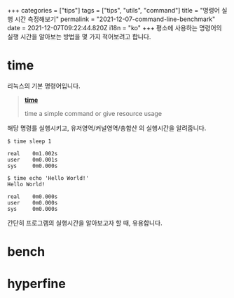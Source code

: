 +++
categories = ["tips"]
tags = ["tips", "utils", "command"]
title = "명령어 실행 시간 측정해보기"
permalink = "2021-12-07-command-line-benchmark"
date = 2021-12-07T09:22:44.820Z
i18n = "ko"
+++
평소에 사용하는 명령어의 실행 시간을 알아보는 방법을 몇 가지 적어보려고 합니다.

# time

리눅스의 기본 명령어입니다.

> **[time](https://linux.die.net/man/1/time)**
>
> time a simple command or give resource usage

해당 명령를 실행시키고, 유저영역/커널영역/총합산 의 실행시간을 알려줍니다.

```
$ time sleep 1

real    0m1.002s
user    0m0.001s
sys     0m0.000s

$ time echo 'Hello World!'
Hello World!

real    0m0.000s
user    0m0.000s
sys     0m0.000s
```

간단히 프로그램의 실행시간을 알아보고자 할 때, 유용합니다.

# bench

# hyperfine
